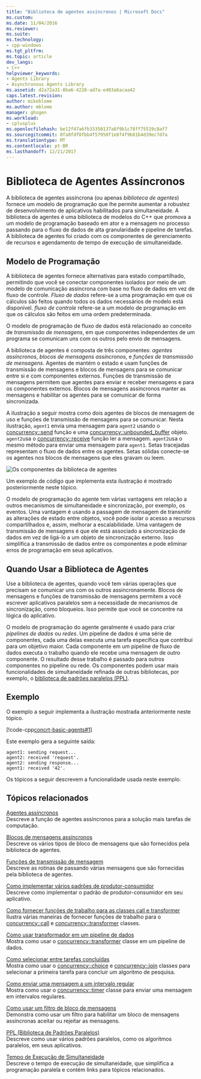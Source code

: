```yaml
---
title: "Biblioteca de agentes assíncronos | Microsoft Docs"
ms.custom: 
ms.date: 11/04/2016
ms.reviewer: 
ms.suite: 
ms.technology:
- cpp-windows
ms.tgt_pltfrm: 
ms.topic: article
dev_langs:
- C++
helpviewer_keywords:
- Agents Library
- Asynchronous Agents Library
ms.assetid: d2a72a31-8ba6-4220-ad7a-e403a6acaa42
caps.latest.revision: 
author: mikeblome
ms.author: mblome
manager: ghogen
ms.workload:
- cplusplus
ms.openlocfilehash: be12f47a6fb33350137a8f9b1c78ff75519c8af7
ms.sourcegitcommit: 8fa8fdf0fbb4f57950f1e8f4f9b81b4d39ec7d7a
ms.translationtype: MT
ms.contentlocale: pt-BR
ms.lasthandoff: 12/21/2017
---
```

# <a name="asynchronous-agents-library"></a>Biblioteca de Agentes Assíncronos
A biblioteca de agentes assíncrona (ou apenas *biblioteca de agentes*) fornece um modelo de programação que lhe permite aumentar a robustez de desenvolvimento de aplicativos habilitados para simultaneidade. A biblioteca de agentes é uma biblioteca de modelos do C++ que promova a um modelo de programação baseado em ator e a mensagem no processo passando para o fluxo de dados de alta granularidade e pipeline de tarefas. A biblioteca de agentes foi criado com os componentes de gerenciamento de recursos e agendamento de tempo de execução de simultaneidade.  
  
## <a name="programming-model"></a>Modelo de Programação  
 A biblioteca de agentes fornece alternativas para estado compartilhado, permitindo que você se conectar componentes isolados por meio de um modelo de comunicação assíncrona com base no fluxo de dados em vez de fluxo de controle. *Fluxo de dados* refere-se a uma programação em que os cálculos são feitos quando todos os dados necessários de modelo está disponível. *fluxo de controle* refere-se a um modelo de programação em que os cálculos são feitos em uma ordem predeterminada.  
  
 O modelo de programação de fluxo de dados está relacionado ao conceito de *transmissão de mensagens*, em que componentes independentes de um programa se comunicam uns com os outros pelo envio de mensagens.  
  
 A biblioteca de agentes é composta de três componentes: *agentes assíncronos*, *blocos de mensagens assíncronos*, e *funções de transmissão de mensagens*. Agentes de mantém o estado e usam funções de transmissão de mensagens e blocos de mensagens para se comunicar entre si e com componentes externos. Funções de transmissão de mensagens permitem que agentes para enviar e receber mensagens e para os componentes externos. Blocos de mensagens assíncronos manter as mensagens e habilitar os agentes para se comunicar de forma sincronizada.  
  
 A ilustração a seguir mostra como dois agentes de blocos de mensagem de uso e funções de transmissão de mensagens para se comunicar. Nesta ilustração, `agent1` envia uma mensagem para `agent2` usando o [concurrency::send](reference/concurrency-namespace-functions.md#send) função e uma [concurrency::unbounded_buffer](reference/unbounded-buffer-class.md) objeto. `agent2`usa o [concurrency::receive](reference/concurrency-namespace-functions.md#receive) função ler a mensagem. `agent2`usa o mesmo método para enviar uma mensagem para `agent1`. Setas tracejadas representam o fluxo de dados entre os agentes. Setas sólidas conecte-se os agentes nos blocos de mensagens que eles gravam ou leem.  
  
 ![Os componentes da biblioteca de agentes](../../parallel/concrt/media/agent_librarycomp.png "agent_librarycomp")  
  
 Um exemplo de código que implementa esta ilustração é mostrado posteriormente neste tópico.  
  
 O modelo de programação do agente tem várias vantagens em relação a outros mecanismos de simultaneidade e sincronização, por exemplo, os eventos. Uma vantagem é usando a passagem de mensagem de transmitir as alterações de estado entre objetos, você pode isolar o acesso a recursos compartilhados e, assim, melhorar a escalabilidade. Uma vantagem de transmissão de mensagens é que ele está associado a sincronização de dados em vez de ligá-lo a um objeto de sincronização externo. Isso simplifica a transmissão de dados entre os componentes e pode eliminar erros de programação em seus aplicativos.  
  
## <a name="when-to-use-the-agents-library"></a>Quando Usar a Biblioteca de Agentes  
 Use a biblioteca de agentes, quando você tem várias operações que precisam se comunicar uns com os outros assincronamente. Blocos de mensagens e funções de transmissão de mensagens permitem a você escrever aplicativos paralelos sem a necessidade de mecanismos de sincronização, como bloqueios. Isso permite que você se concentre na lógica do aplicativo.  
  
 O modelo de programação do agente geralmente é usado para criar *pipelines de dados* ou *redes*. Um pipeline de dados é uma série de componentes, cada uma delas executa uma tarefa específica que contribui para um objetivo maior. Cada componente em um pipeline de fluxo de dados executa o trabalho quando ele recebe uma mensagem de outro componente. O resultado desse trabalho é passado para outros componentes no pipeline ou rede. Os componentes podem usar mais funcionalidades de simultaneidade refinada de outras bibliotecas, por exemplo, o [biblioteca de padrões paralelos (PPL)](../../parallel/concrt/parallel-patterns-library-ppl.md).  
  
## <a name="example"></a>Exemplo  
 O exemplo a seguir implementa a ilustração mostrada anteriormente neste tópico.  
  
 [!code-cpp[concrt-basic-agents#1](../../parallel/concrt/codesnippet/cpp/asynchronous-agents-library_1.cpp)]  
  
 Este exemplo gera a seguinte saída:  
  
```Output  
agent1: sending request...  
agent2: received 'request'.  
agent2: sending response...  
agent1: received '42'.  
```  
  
 Os tópicos a seguir descrevem a funcionalidade usada neste exemplo.  
  
## <a name="related-topics"></a>Tópicos relacionados  
 [Agentes assíncronos](../../parallel/concrt/asynchronous-agents.md)  
 Descreve a função de agentes assíncronos para a solução mais tarefas de computação.  
  
 [Blocos de mensagens assíncronos](../../parallel/concrt/asynchronous-message-blocks.md)  
 Descreve os vários tipos de bloco de mensagens que são fornecidos pela biblioteca de agentes.  
  
 [Funções de transmissão de mensagem](../../parallel/concrt/message-passing-functions.md)  
 Descreve as rotinas de passando várias mensagens que são fornecidas pela biblioteca de agentes.  
  
 [Como implementar vários padrões de produtor-consumidor](../../parallel/concrt/how-to-implement-various-producer-consumer-patterns.md)  
 Descreve como implementar o padrão de produtor-consumidor em seu aplicativo.  
  
 [Como fornecer funções de trabalho para as classes call e transformer](../../parallel/concrt/how-to-provide-work-functions-to-the-call-and-transformer-classes.md)  
 Ilustra várias maneiras de fornecer funções de trabalho para o [concurrency::call](../../parallel/concrt/reference/call-class.md) e [concurrency::transformer](../../parallel/concrt/reference/transformer-class.md) classes.  
  
 [Como usar transformador em um pipeline de dados](../../parallel/concrt/how-to-use-transformer-in-a-data-pipeline.md)  
 Mostra como usar o [concurrency::transformer](../../parallel/concrt/reference/transformer-class.md) classe em um pipeline de dados.  
  
 [Como selecionar entre tarefas concluídas](../../parallel/concrt/how-to-select-among-completed-tasks.md)  
 Mostra como usar o [concurrency::choice](../../parallel/concrt/reference/choice-class.md) e [concurrency::join](../../parallel/concrt/reference/join-class.md) classes para selecionar a primeira tarefa para concluir um algoritmo de pesquisa.  
  
 [Como enviar uma mensagem a um intervalo regular](../../parallel/concrt/how-to-send-a-message-at-a-regular-interval.md)  
 Mostra como usar o [concurrency::timer](../../parallel/concrt/reference/timer-class.md) classe para enviar uma mensagem em intervalos regulares.  
  
 [Como usar um filtro de bloco de mensagens](../../parallel/concrt/how-to-use-a-message-block-filter.md)  
 Demonstra como usar um filtro para habilitar um bloco de mensagens assíncronas aceitar ou rejeitar as mensagens.  
  
 [PPL (Biblioteca de Padrões Paralelos)](../../parallel/concrt/parallel-patterns-library-ppl.md)  
 Descreve como usar vários padrões paralelos, como os algoritmos paralelos, em seus aplicativos.  
  
 [Tempo de Execução de Simultaneidade](../../parallel/concrt/concurrency-runtime.md)  
 Descreve o tempo de execução de simultaneidade, que simplifica a programação paralela e contém links para tópicos relacionados.

